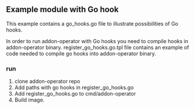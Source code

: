 ## Example module with Go hook

This example contains a go_hooks.go file to illustrate possibilities of Go hooks.

In order to run addon-operator with Go hooks you need to compile hooks in addon-operator binary. register_go_hooks.go.tpl file contains an example of code needed to compile go hooks into addon-operator binary.

### run

1. clone addon-operator repo
2. Add paths with go hooks in register_go_hooks.go
3. Add register_go_hooks.go to cmd/addon-operator
4. Build image.

